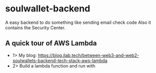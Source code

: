 # soulwallet-backend
A easy backend to do something like sending email check code
Also it contains the Security Center.

## A quick tour of AWS Lambda
+ 1> My blog: https://blog.jlab.tech/between-web3-and-web2-soulwallets-backend-tech-stack-aws-lambda
+ 2> Build a lambda function and run with 
